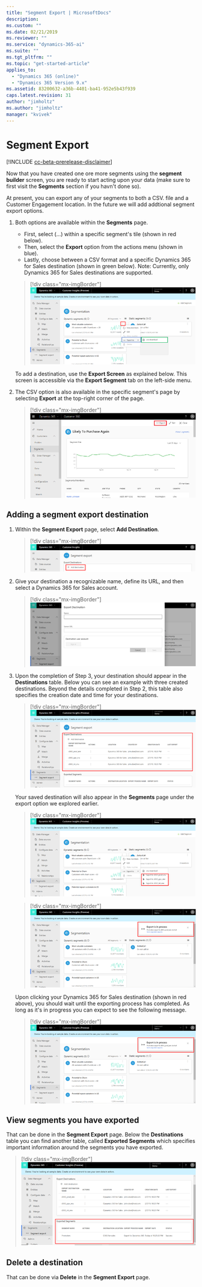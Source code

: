 ```yaml
---
title: "Segment Export | MicrosoftDocs"
description: 
ms.custom: ""
ms.date: 02/21/2019
ms.reviewer: ""
ms.service: "dynamics-365-ai"
ms.suite: ""
ms.tgt_pltfrm: ""
ms.topic: "get-started-article"
applies_to: 
  - "Dynamics 365 (online)"
  - "Dynamics 365 Version 9.x"
ms.assetid: 83200632-a36b-4401-ba41-952e5b43f939
caps.latest.revision: 31
author: "jimholtz"
ms.author: "jimholtz"
manager: "kvivek"
---
```

# Segment Export

[!INCLUDE [cc-beta-prerelease-disclaimer](../includes/cc-beta-prerelease-disclaimer.md)]

Now that you have created one ore more segments using the **segment builder** screen, you are ready to start acting upon your data  (make sure to first visit the **Segments** section if you havn't done so). 

At present, you can export any of your segments to both a CSV. file and a Customer Engagement location. In the future we will add addtional segment export options.

1. Both options are available within the **Segments** page.
      
   - First, select (...) within a specific segment's tile (shown in red below).
   - Then, select the **Export** option from the actions menu (shown in blue).
   - Lastly, choose between a CSV format and a specific Dynamics 365 for Sales destination (shown in green below). Note: Currently, only Dynamics 365 for Sales destinations are supported. 
      
   > [!div class="mx-imgBorder"] 
   > ![](media/segmentation-export-csv.png "Segmentation export")
      
   To add a destination, use the **Export Screen** as explained below. This screen is accessible via the **Export Segment** tab on the left-side menu.
      
2. The CSV option is also available in the specific segment's page by selecting **Export** at the top-right corner of the page.

   > [!div class="mx-imgBorder"] 
   > ![](media/segment-menu-export-top.png "Export segment")
    

## Adding a segment export destination

1. Within the **Segment Export** page, select **Add Destination**.

   > [!div class="mx-imgBorder"] 
   > ![](media/segmentation-add-destination.png "Segmentation add destination")

2. Give your destination a recognizable name, define its URL, and then select a Dynamics 365 for Sales account.

   > [!div class="mx-imgBorder"] 
   > ![](media/segmentation-export-destination.png "Segmentation export destination")

3. Upon the completion of Step 3, your destination should appear in the **Destinations** table. Below you can see an example with three created destinations. Beyond the details completed in Step 2, this table also specifies the creation date and time for your destinations.

   > [!div class="mx-imgBorder"] 
   > ![](media/segmentation-export-destination2.png "Segmentation add destination")
    
   Your saved destination will also appear in the **Segments** page under the export option we explored earlier.
   
   > [!div class="mx-imgBorder"] 
   > ![](media/segmentation-export-destination3.png "Segmentation destination")
   
   > [!div class="mx-imgBorder"] 
   > ![](media/segmentation-export-in-process.png "Segmentation export in process")
    
   Upon clicking your Dynamics 365 for Sales destination (shown in red above), you should wait until the exporting process has completed. As long as it's in progress you can expect to see the following message.
  
   > [!div class="mx-imgBorder"] 
   > ![](media/segmentation-export-in-process.png "Segmentation export in process")

## View segments you have exported

That can be done in the **Segment Export** page. Below the **Destinations** table you can find another table, called **Exported Segments** which specifies important information around the segments you have exported.
    
> [!div class="mx-imgBorder"] 
> ![](media/segmentation-export-segments.png "Segmentation export segments")

## Delete a destination

That can be done via **Delete** in the **Segment Export** page.

